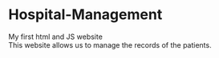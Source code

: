 # Hospital-Management
<p> My first html and JS website
<br>This website allows us to manage the records of the patients.
</p>
